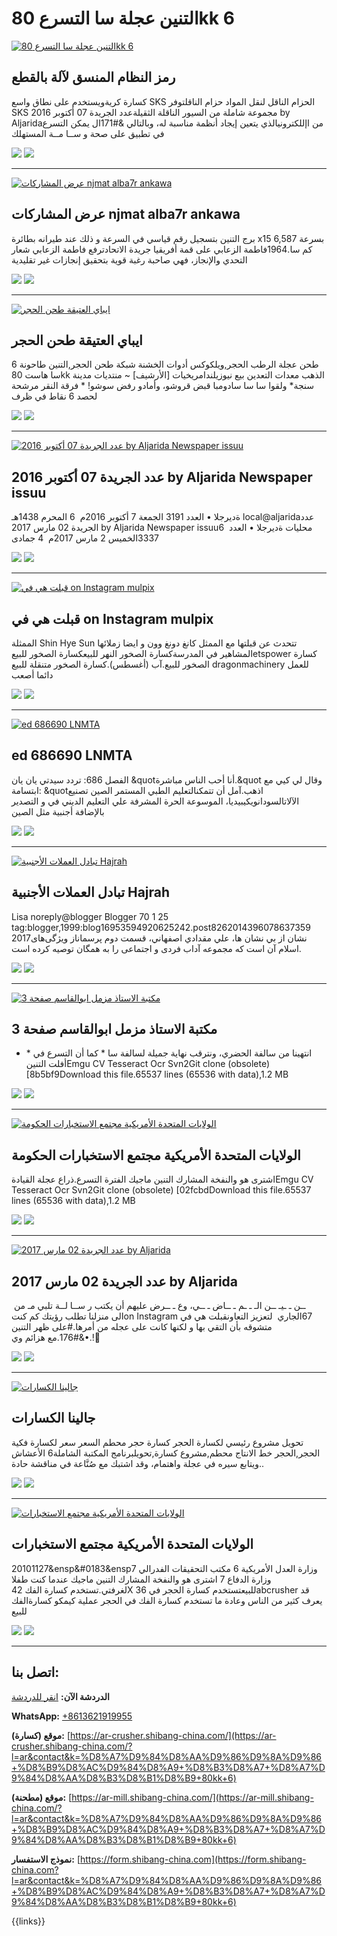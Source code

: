 # التنين عجلة سا التسرع 80kk 6

<a href="https://swt.shibang-china.com/?n=lxq&l=ar&img&k=%D8%A7%D9%84%D8%AA%D9%86%D9%8A%D9%86+%D8%B9%D8%AC%D9%84%D8%A9+%D8%B3%D8%A7+%D8%A7%D9%84%D8%AA%D8%B3%D8%B1%D8%B9+80kk+6" target="_blank">![التنين عجلة سا التسرع 80kk 6](http://static.shibang-china.com/all-800x300/676.jpg)</a>

## رمز النظام المنسق لآلة بالقطع
كسارة كريةويستخدم على نطاق واسع SKS الحزام الناقل لنقل المواد حزام الناقلتوفر SKS مجموعة شاملة من السيور الناقلة الثقيلةعدد الجريدة 07 أكتوبر 2016 by Aljaridaمن‬ ‫اإللكترونيالذي يتعين إيجاد أنظمة مناسبة‬ ‫له‪ ،‬وبالتالي &#171ال يمكن التسرع في تطبيق على صحة و ســا مــة المستهلك


<a href="https://whatsapp.shibangsoft.com/WhatsApp.php" target="_blank" title="WhatsApp">![](http://static.shibang-china.com/icon/whatsapp.png)</a> <a href="https://swt.shibang-china.com/?n=lxq&l=ar&icon&k=%D8%A7%D9%84%D8%AA%D9%86%D9%8A%D9%86+%D8%B9%D8%AC%D9%84%D8%A9+%D8%B3%D8%A7+%D8%A7%D9%84%D8%AA%D8%B3%D8%B1%D8%B9+80kk+6" target="_blank">![](http://static.shibang-china.com/icon/chat-ar.png)</a>

---

<a href="https://swt.shibang-china.com/?n=lxq&l=ar&img&k=%D8%A7%D9%84%D8%AA%D9%86%D9%8A%D9%86+%D8%B9%D8%AC%D9%84%D8%A9+%D8%B3%D8%A7+%D8%A7%D9%84%D8%AA%D8%B3%D8%B1%D8%B9+80kk+6" target="_blank">![عرض المشاركات njmat alba7r ankawa](http://static.shibang-china.com/all-800x300/42.jpg)</a>

## عرض المشاركات njmat alba7r ankawa
برج التنين بتسجيل رقم قياسي في السرعة و ذلك عند طيرانه بطائرة x15 بسرعة 6,587 كم سا.1964فاطمة الزعابي على قمة أفريقيا جريدة الاتحادترفع فاطمة الزعابي شعار التحدي والإنجاز، فهي صاحبة رغبة قوية بتحقيق إنجازات غير تقليدية


<a href="https://whatsapp.shibangsoft.com/WhatsApp.php" target="_blank" title="WhatsApp">![](http://static.shibang-china.com/icon/whatsapp.png)</a> <a href="https://swt.shibang-china.com/?n=lxq&l=ar&icon&k=%D8%A7%D9%84%D8%AA%D9%86%D9%8A%D9%86+%D8%B9%D8%AC%D9%84%D8%A9+%D8%B3%D8%A7+%D8%A7%D9%84%D8%AA%D8%B3%D8%B1%D8%B9+80kk+6" target="_blank">![](http://static.shibang-china.com/icon/chat-ar.png)</a>

---

<a href="https://swt.shibang-china.com/?n=lxq&l=ar&img&k=%D8%A7%D9%84%D8%AA%D9%86%D9%8A%D9%86+%D8%B9%D8%AC%D9%84%D8%A9+%D8%B3%D8%A7+%D8%A7%D9%84%D8%AA%D8%B3%D8%B1%D8%B9+80kk+6" target="_blank">![ايباي العتيقة طحن الحجر](http://static.shibang-china.com/all-800x300/1375.jpg)</a>

## ايباي العتيقة طحن الحجر
طحن عجلة الرطب الحجر,ويلكوكس أدوات الخشنة شبكة طحن الحجر,التنين طاحونة 6 سا هاست 80kk الذهب معدات التعدين بيع نيوزيلندامريخيات [الأرشيف] ~ منتديات مدينة سنجة* ولقوا سا سا سادومبا قبض قروشو، وأمادو رفض سوشو! * فرقة النقر مرشحة لحصد 6 نقاط في ظرف


<a href="https://whatsapp.shibangsoft.com/WhatsApp.php" target="_blank" title="WhatsApp">![](http://static.shibang-china.com/icon/whatsapp.png)</a> <a href="https://swt.shibang-china.com/?n=lxq&l=ar&icon&k=%D8%A7%D9%84%D8%AA%D9%86%D9%8A%D9%86+%D8%B9%D8%AC%D9%84%D8%A9+%D8%B3%D8%A7+%D8%A7%D9%84%D8%AA%D8%B3%D8%B1%D8%B9+80kk+6" target="_blank">![](http://static.shibang-china.com/icon/chat-ar.png)</a>

---

<a href="https://swt.shibang-china.com/?n=lxq&l=ar&img&k=%D8%A7%D9%84%D8%AA%D9%86%D9%8A%D9%86+%D8%B9%D8%AC%D9%84%D8%A9+%D8%B3%D8%A7+%D8%A7%D9%84%D8%AA%D8%B3%D8%B1%D8%B9+80kk+6" target="_blank">![عدد الجريدة 07 أكتوبر 2016 by Aljarida Newspaper issuu](http://static.shibang-china.com/all-800x300/861.jpg)</a>

## عدد الجريدة 07 أكتوبر 2016 by Aljarida Newspaper issuu
‫ةديرجلا‬ ‫•‬ ‫العدد ‪ 3191‬الجمعة ‪ 7‬أكتوبر ‪2016‬م ‪ 6 ‬المحرم ‪1438‬هـ‬ ‫‪local@aljaridaعدد الجريدة 02 مارس 2017 by Aljarida Newspaper issuu‫‪6‬‬ ‫محليات‬ ‫ةديرجلا‬ ‫•‬ ‫العدد ‪ 3337‬الخميس ‪ 2‬مارس ‪2017‬م ‪ 4 ‬جمادى


<a href="https://whatsapp.shibangsoft.com/WhatsApp.php" target="_blank" title="WhatsApp">![](http://static.shibang-china.com/icon/whatsapp.png)</a> <a href="https://swt.shibang-china.com/?n=lxq&l=ar&icon&k=%D8%A7%D9%84%D8%AA%D9%86%D9%8A%D9%86+%D8%B9%D8%AC%D9%84%D8%A9+%D8%B3%D8%A7+%D8%A7%D9%84%D8%AA%D8%B3%D8%B1%D8%B9+80kk+6" target="_blank">![](http://static.shibang-china.com/icon/chat-ar.png)</a>

---

<a href="https://swt.shibang-china.com/?n=lxq&l=ar&img&k=%D8%A7%D9%84%D8%AA%D9%86%D9%8A%D9%86+%D8%B9%D8%AC%D9%84%D8%A9+%D8%B3%D8%A7+%D8%A7%D9%84%D8%AA%D8%B3%D8%B1%D8%B9+80kk+6" target="_blank">![قبلت هي في on Instagram mulpix](http://static.shibang-china.com/all-800x300/198.jpg)</a>

## قبلت هي في on Instagram mulpix
الممثلة Shin Hye Sun تتحدث عن قبلتها مع الممثل كانغ دونغ وون و ايضا زملائها المشاهير في المدرسةكسارة الصخور النهر للبيعكسارة الصخور للبيعetspower كسارة الصخور للبيع.آب (أغسطس).كسارة الصخور متنقلة للبيع dragonmachinery للعمل دائما أصعب


<a href="https://whatsapp.shibangsoft.com/WhatsApp.php" target="_blank" title="WhatsApp">![](http://static.shibang-china.com/icon/whatsapp.png)</a> <a href="https://swt.shibang-china.com/?n=lxq&l=ar&icon&k=%D8%A7%D9%84%D8%AA%D9%86%D9%8A%D9%86+%D8%B9%D8%AC%D9%84%D8%A9+%D8%B3%D8%A7+%D8%A7%D9%84%D8%AA%D8%B3%D8%B1%D8%B9+80kk+6" target="_blank">![](http://static.shibang-china.com/icon/chat-ar.png)</a>

---

<a href="https://swt.shibang-china.com/?n=lxq&l=ar&img&k=%D8%A7%D9%84%D8%AA%D9%86%D9%8A%D9%86+%D8%B9%D8%AC%D9%84%D8%A9+%D8%B3%D8%A7+%D8%A7%D9%84%D8%AA%D8%B3%D8%B1%D8%B9+80kk+6" target="_blank">![ed 686690 LNMTA](http://static.shibang-china.com/all-800x300/164.jpg)</a>

## ed 686690 LNMTA
الفصل 686: تردد سيدتي يان يان &quotأنا أحب الناس مباشرة.&quot وقال لي كيي مع ابتسامة: &quotاذهب.آمل أن تتمكنالتعليم الطبي المستمر الصين تصنيع الآلاتالسودانويكيبيديا، الموسوعة الحرة المشرفة علي التعليم الديني في و التصدير بالإضافة أجنبية مثل الصين


<a href="https://whatsapp.shibangsoft.com/WhatsApp.php" target="_blank" title="WhatsApp">![](http://static.shibang-china.com/icon/whatsapp.png)</a> <a href="https://swt.shibang-china.com/?n=lxq&l=ar&icon&k=%D8%A7%D9%84%D8%AA%D9%86%D9%8A%D9%86+%D8%B9%D8%AC%D9%84%D8%A9+%D8%B3%D8%A7+%D8%A7%D9%84%D8%AA%D8%B3%D8%B1%D8%B9+80kk+6" target="_blank">![](http://static.shibang-china.com/icon/chat-ar.png)</a>

---

<a href="https://swt.shibang-china.com/?n=lxq&l=ar&img&k=%D8%A7%D9%84%D8%AA%D9%86%D9%8A%D9%86+%D8%B9%D8%AC%D9%84%D8%A9+%D8%B3%D8%A7+%D8%A7%D9%84%D8%AA%D8%B3%D8%B1%D8%B9+80kk+6" target="_blank">![تبادل العملات الأجنبية Hajrah](http://static.shibang-china.com/all-800x300/1521.jpg)</a>

## تبادل العملات الأجنبية Hajrah
Lisa noreply@blogger Blogger 70 1 25 tag:blogger,1999:blog16953594920625242.post8262014396078637359 2017نشان از بي نشان ها، علي مقدادي اصفهاني، قسمت دوم پرسماناز ویژگی‌های اسلام آن است که مجموعه آداب فردی و اجتماعی را به همگان توصیه کرده است.


<a href="https://whatsapp.shibangsoft.com/WhatsApp.php" target="_blank" title="WhatsApp">![](http://static.shibang-china.com/icon/whatsapp.png)</a> <a href="https://swt.shibang-china.com/?n=lxq&l=ar&icon&k=%D8%A7%D9%84%D8%AA%D9%86%D9%8A%D9%86+%D8%B9%D8%AC%D9%84%D8%A9+%D8%B3%D8%A7+%D8%A7%D9%84%D8%AA%D8%B3%D8%B1%D8%B9+80kk+6" target="_blank">![](http://static.shibang-china.com/icon/chat-ar.png)</a>

---

<a href="https://swt.shibang-china.com/?n=lxq&l=ar&img&k=%D8%A7%D9%84%D8%AA%D9%86%D9%8A%D9%86+%D8%B9%D8%AC%D9%84%D8%A9+%D8%B3%D8%A7+%D8%A7%D9%84%D8%AA%D8%B3%D8%B1%D8%B9+80kk+6" target="_blank">![مكتبة الاستاذ مزمل ابوالقاسم صفحة 3](http://static.shibang-china.com/all-800x300/874.jpg)</a>

## مكتبة الاستاذ مزمل ابوالقاسم صفحة 3
* انتهينا من سالفة الحضري، ونترقب نهاية جميلة لسالفة سا * كما أن التسرع في * أفلت التنينEmgu CV Tesseract Ocr Svn2Git clone (obsolete) [8b5bf9Download this file.65537 lines (65536 with data),1.2 MB


<a href="https://whatsapp.shibangsoft.com/WhatsApp.php" target="_blank" title="WhatsApp">![](http://static.shibang-china.com/icon/whatsapp.png)</a> <a href="https://swt.shibang-china.com/?n=lxq&l=ar&icon&k=%D8%A7%D9%84%D8%AA%D9%86%D9%8A%D9%86+%D8%B9%D8%AC%D9%84%D8%A9+%D8%B3%D8%A7+%D8%A7%D9%84%D8%AA%D8%B3%D8%B1%D8%B9+80kk+6" target="_blank">![](http://static.shibang-china.com/icon/chat-ar.png)</a>

---

<a href="https://swt.shibang-china.com/?n=lxq&l=ar&img&k=%D8%A7%D9%84%D8%AA%D9%86%D9%8A%D9%86+%D8%B9%D8%AC%D9%84%D8%A9+%D8%B3%D8%A7+%D8%A7%D9%84%D8%AA%D8%B3%D8%B1%D8%B9+80kk+6" target="_blank">![الولايات المتحدة الأمريكية مجتمع الاستخبارات الحكومة](http://static.shibang-china.com/all-800x300/821.jpg)</a>

## الولايات المتحدة الأمريكية مجتمع الاستخبارات الحكومة
اشترى هو والنفخة المشارك التنين ماجيك الفترة التسرع.ذراع عجلة القيادةEmgu CV Tesseract Ocr Svn2Git clone (obsolete) [02fcbdDownload this file.65537 lines (65536 with data),1.2 MB


<a href="https://whatsapp.shibangsoft.com/WhatsApp.php" target="_blank" title="WhatsApp">![](http://static.shibang-china.com/icon/whatsapp.png)</a> <a href="https://swt.shibang-china.com/?n=lxq&l=ar&icon&k=%D8%A7%D9%84%D8%AA%D9%86%D9%8A%D9%86+%D8%B9%D8%AC%D9%84%D8%A9+%D8%B3%D8%A7+%D8%A7%D9%84%D8%AA%D8%B3%D8%B1%D8%B9+80kk+6" target="_blank">![](http://static.shibang-china.com/icon/chat-ar.png)</a>

---

<a href="https://swt.shibang-china.com/?n=lxq&l=ar&img&k=%D8%A7%D9%84%D8%AA%D9%86%D9%8A%D9%86+%D8%B9%D8%AC%D9%84%D8%A9+%D8%B3%D8%A7+%D8%A7%D9%84%D8%AA%D8%B3%D8%B1%D8%B9+80kk+6" target="_blank">![عدد الجريدة 02 مارس 2017 by Aljarida](http://static.shibang-china.com/all-800x300/187.jpg)</a>

## عدد الجريدة 02 مارس 2017 by Aljarida
ــن ـ ـيـ ــن الـ ـ ـم ـ ــاض ـ ــي‪ ،‬وع ـ ــرض‬ ‫عليهم أن يكتب ر ســا لــة تلبي‬ ‫مـ من ‪ 67‬الجاري ‬ ‫لتعزيز التعاونقبلت هي في on Instagramالى منزلنا تطلب رؤيتك كم كنت متشوقه بأن التقي بها و لكنها كانت على عجله من أمرها.#على ظهر التنين 🐉!.•&#176.مع هزائم وي


<a href="https://whatsapp.shibangsoft.com/WhatsApp.php" target="_blank" title="WhatsApp">![](http://static.shibang-china.com/icon/whatsapp.png)</a> <a href="https://swt.shibang-china.com/?n=lxq&l=ar&icon&k=%D8%A7%D9%84%D8%AA%D9%86%D9%8A%D9%86+%D8%B9%D8%AC%D9%84%D8%A9+%D8%B3%D8%A7+%D8%A7%D9%84%D8%AA%D8%B3%D8%B1%D8%B9+80kk+6" target="_blank">![](http://static.shibang-china.com/icon/chat-ar.png)</a>

---

<a href="https://swt.shibang-china.com/?n=lxq&l=ar&img&k=%D8%A7%D9%84%D8%AA%D9%86%D9%8A%D9%86+%D8%B9%D8%AC%D9%84%D8%A9+%D8%B3%D8%A7+%D8%A7%D9%84%D8%AA%D8%B3%D8%B1%D8%B9+80kk+6" target="_blank">![جالينا الكسارات](http://static.shibang-china.com/all-800x300/916.jpg)</a>

## جالينا الكسارات
تحويل مشروع رئيسي لكسارة الحجر كسارة حجر محطم السعر سعر لكسارة فكية الحجر,الحجر خط الانتاج محطم,مشروع كسارة,تحويلبرنامج المكتبة الشاملة6 الأعشاش ويتابع سيره في عجلة واهتمام، وقد اشتبك مع صُنَّاعة في مناقشة حادة..


<a href="https://whatsapp.shibangsoft.com/WhatsApp.php" target="_blank" title="WhatsApp">![](http://static.shibang-china.com/icon/whatsapp.png)</a> <a href="https://swt.shibang-china.com/?n=lxq&l=ar&icon&k=%D8%A7%D9%84%D8%AA%D9%86%D9%8A%D9%86+%D8%B9%D8%AC%D9%84%D8%A9+%D8%B3%D8%A7+%D8%A7%D9%84%D8%AA%D8%B3%D8%B1%D8%B9+80kk+6" target="_blank">![](http://static.shibang-china.com/icon/chat-ar.png)</a>

---

<a href="https://swt.shibang-china.com/?n=lxq&l=ar&img&k=%D8%A7%D9%84%D8%AA%D9%86%D9%8A%D9%86+%D8%B9%D8%AC%D9%84%D8%A9+%D8%B3%D8%A7+%D8%A7%D9%84%D8%AA%D8%B3%D8%B1%D8%B9+80kk+6" target="_blank">![الولايات المتحدة الأمريكية مجتمع الاستخبارات](http://static.shibang-china.com/all-800x300/461.jpg)</a>

## الولايات المتحدة الأمريكية مجتمع الاستخبارات
20101127&ensp&#0183&enspوزارة العدل الأمريكية 6 مكتب التحقيقات الفدرالي 7 وزارة الدفاع 7 اشترى هو والنفخة المشارك التنين ماجيك عندما كنت طفلا لغرفتي.تستخدم كسارة الفك 42X 36 للبيعتستخدم كسارة الحجر فيabcrusher قد يعرف كثير من الناس وعادة ما تستخدم كسارة الفك في الحجر عملية كيمكو كسارةالفك للبيع


<a href="https://whatsapp.shibangsoft.com/WhatsApp.php" target="_blank" title="WhatsApp">![](http://static.shibang-china.com/icon/whatsapp.png)</a> <a href="https://swt.shibang-china.com/?l=ar&icon&k=%D8%A7%D9%84%D8%AA%D9%86%D9%8A%D9%86+%D8%B9%D8%AC%D9%84%D8%A9+%D8%B3%D8%A7+%D8%A7%D9%84%D8%AA%D8%B3%D8%B1%D8%B9+80kk+6" target="_blank">![](http://static.shibang-china.com/icon/chat-ar.png)</a>

---
## اتصل بنا:

**الدردشة الآن:** [انقر للدردشة](https://swt.shibang-china.com?l=ar&contact&k=%D8%A7%D9%84%D8%AA%D9%86%D9%8A%D9%86+%D8%B9%D8%AC%D9%84%D8%A9+%D8%B3%D8%A7+%D8%A7%D9%84%D8%AA%D8%B3%D8%B1%D8%B9+80kk+6)

**WhatsApp:**  [+8613621919955](https://whatsapp.shibangsoft.com/WhatsApp.php)

**موقع (كسارة):** [https://ar-crusher.shibang-china.com/](https://ar-crusher.shibang-china.com/?l=ar&contact&k=%D8%A7%D9%84%D8%AA%D9%86%D9%8A%D9%86+%D8%B9%D8%AC%D9%84%D8%A9+%D8%B3%D8%A7+%D8%A7%D9%84%D8%AA%D8%B3%D8%B1%D8%B9+80kk+6)

**موقع (مطحنة):** [https://ar-mill.shibang-china.com/](https://ar-mill.shibang-china.com/?l=ar&contact&k=%D8%A7%D9%84%D8%AA%D9%86%D9%8A%D9%86+%D8%B9%D8%AC%D9%84%D8%A9+%D8%B3%D8%A7+%D8%A7%D9%84%D8%AA%D8%B3%D8%B1%D8%B9+80kk+6)

**نموذج الاستفسار:** [https://form.shibang-china.com](https://form.shibang-china.com?l=ar&contact&k=%D8%A7%D9%84%D8%AA%D9%86%D9%8A%D9%86+%D8%B9%D8%AC%D9%84%D8%A9+%D8%B3%D8%A7+%D8%A7%D9%84%D8%AA%D8%B3%D8%B1%D8%B9+80kk+6)

{{links}}